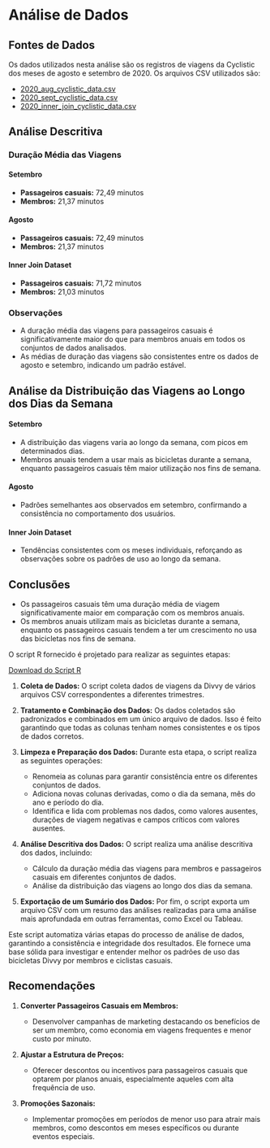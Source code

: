# Análise de Dados

## Fontes de Dados
Os dados utilizados nesta análise são os registros de viagens da Cyclistic dos meses de agosto e setembro de 2020. Os arquivos CSV utilizados são:

- [2020_aug_cyclistic_data.csv](https://github.com/jo4aogmb/case-estudy-cyclistic_data/blob/f0dace5f5438bf2fa570eaedd0ed98fb94a90b16/data/data%20sheets/2020_aug_cyclistic_data.csv)
- [2020_sept_cyclistic_data.csv](./data/data%sheets/2020_sept_cyclistic_data.csv)
- [2020_inner_join_cyclistic_data.csv](./data/data%sheets/2020_inner_join_cyclistic_data.csv)

## Análise Descritiva

### Duração Média das Viagens

#### Setembro
- **Passageiros casuais:** 72,49 minutos
- **Membros:** 21,37 minutos

#### Agosto
- **Passageiros casuais:** 72,49 minutos
- **Membros:** 21,37 minutos

#### Inner Join Dataset
- **Passageiros casuais:** 71,72 minutos
- **Membros:** 21,03 minutos

### Observações
- A duração média das viagens para passageiros casuais é significativamente maior do que para membros anuais em todos os conjuntos de dados analisados.
- As médias de duração das viagens são consistentes entre os dados de agosto e setembro, indicando um padrão estável.

## Análise da Distribuição das Viagens ao Longo dos Dias da Semana

#### Setembro
- A distribuição das viagens varia ao longo da semana, com picos em determinados dias.
- Membros anuais tendem a usar mais as bicicletas durante a semana, enquanto passageiros casuais têm maior utilização nos fins de semana.

#### Agosto
- Padrões semelhantes aos observados em setembro, confirmando a consistência no comportamento dos usuários.

#### Inner Join Dataset
- Tendências consistentes com os meses individuais, reforçando as observações sobre os padrões de uso ao longo da semana.

## Conclusões
- Os passageiros casuais têm uma duração média de viagem significativamente maior em comparação com os membros anuais.
- Os membros anuais utilizam mais as bicicletas durante a semana, enquanto os passageiros casuais tendem a ter um crescimento no usa das bicicletas nos fins de semana.

O script R fornecido é projetado para realizar as seguintes etapas:

[Download do Script R](./data/R%20analysis/R%20Script.R)

1. **Coleta de Dados:** O script coleta dados de viagens da Divvy de vários arquivos CSV correspondentes a diferentes trimestres.
   
2. **Tratamento e Combinação dos Dados:** Os dados coletados são padronizados e combinados em um único arquivo de dados. Isso é feito garantindo que todas as colunas tenham nomes consistentes e os tipos de dados corretos.

3. **Limpeza e Preparação dos Dados:** Durante esta etapa, o script realiza as seguintes operações:
   - Renomeia as colunas para garantir consistência entre os diferentes conjuntos de dados.
   - Adiciona novas colunas derivadas, como o dia da semana, mês do ano e período do dia.
   - Identifica e lida com problemas nos dados, como valores ausentes, durações de viagem negativas e campos críticos com valores ausentes.

4. **Análise Descritiva dos Dados:** O script realiza uma análise descritiva dos dados, incluindo:
   - Cálculo da duração média das viagens para membros e passageiros casuais em diferentes conjuntos de dados.
   - Análise da distribuição das viagens ao longo dos dias da semana.

5. **Exportação de um Sumário dos Dados:** Por fim, o script exporta um arquivo CSV com um resumo das análises realizadas para uma análise mais aprofundada em outras ferramentas, como Excel ou Tableau.

Este script automatiza várias etapas do processo de análise de dados, garantindo a consistência e integridade dos resultados. Ele fornece uma base sólida para investigar e entender melhor os padrões de uso das bicicletas Divvy por membros e ciclistas casuais.

## Recomendações
1. **Converter Passageiros Casuais em Membros:**
   - Desenvolver campanhas de marketing destacando os benefícios de ser um membro, como economia em viagens frequentes e menor custo por minuto.

2. **Ajustar a Estrutura de Preços:**
   - Oferecer descontos ou incentivos para passageiros casuais que optarem por planos anuais, especialmente aqueles com alta frequência de uso.

3. **Promoções Sazonais:**
   - Implementar promoções em períodos de menor uso para atrair mais membros, como descontos em meses específicos ou durante eventos especiais.
